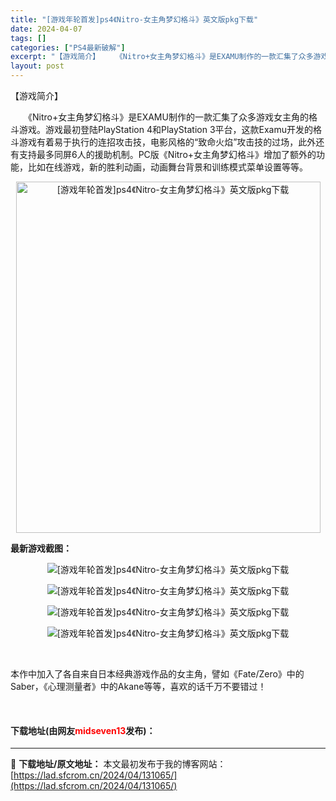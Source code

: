 ```yaml
---
title: "[游戏年轮首发]ps4《Nitro-女主角梦幻格斗》英文版pkg下载"
date: 2024-04-07
tags: []
categories: ["PS4最新破解"]
excerpt: "【游戏简介】 　　《Nitro+女主角梦幻格斗》是EXAMU制作的一款汇集了众多游戏女主角的格斗游戏。游戏最初登陆PlayStation 4和PlayStation 3平台，这款Examu开发的格斗游戏有着易于执行的连招攻击技，电影风格的&ldquo;致命火焰&rdquo;攻击技的过场，此外还有支持&hellip;"
layout: post
---
```


 <p>【游戏简介】</p> <p>　　《Nitro+女主角梦幻格斗》是EXAMU制作的一款汇集了众多游戏女主角的格斗游戏。游戏最初登陆PlayStation 4和PlayStation 3平台，这款Examu开发的格斗游戏有着易于执行的连招攻击技，电影风格的&ldquo;致命火焰&rdquo;攻击技的过场，此外还有支持最多同屏6人的援助机制。PC版《Nitro+女主角梦幻格斗》增加了额外的功能，比如在线游戏，新的胜利动画，动画舞台背景和训练模式菜单设置等等。</p> <p style="text-align: center;"><img src="https://lad.sfcrom.cn/wp-content/uploads/2024/04/20240407_66127657236cb.webp" style="width: 487px; height: 562px;" alt="[游戏年轮首发]ps4《Nitro-女主角梦幻格斗》英文版pkg下载" /></p> <p><strong>最新游戏截图：</strong></p> <p align="center"><img border="0" src="https://lad.sfcrom.cn/wp-content/uploads/2024/04/20240407_6612765785e25.webp" alt="[游戏年轮首发]ps4《Nitro-女主角梦幻格斗》英文版pkg下载" /></p> <p align="center"><img border="0" src="https://lad.sfcrom.cn/wp-content/uploads/2024/04/20240407_66127657ded7a.webp" alt="[游戏年轮首发]ps4《Nitro-女主角梦幻格斗》英文版pkg下载" /></p> <p align="center"><img border="0" src="https://lad.sfcrom.cn/wp-content/uploads/2024/04/20240407_6612765842e1b.webp" alt="[游戏年轮首发]ps4《Nitro-女主角梦幻格斗》英文版pkg下载" /></p> <p align="center"><img border="0" src="https://lad.sfcrom.cn/wp-content/uploads/2024/04/20240407_661276589beb5.webp" alt="[游戏年轮首发]ps4《Nitro-女主角梦幻格斗》英文版pkg下载" /></p> <p>&nbsp;</p> <p>本作中加入了各自来自日本经典游戏作品的女主角，譬如《Fate/Zero》中的Saber，《心理测量者》中的Akane等等，喜欢的话千万不要错过！</p> <p>&nbsp;</p> <p><h4>下载地址(由网友<font color="red">midseven13</font>发布)：</h4></p> 

---
📖 **下载地址/原文地址：** 本文最初发布于我的博客网站：[https://lad.sfcrom.cn/2024/04/131065/](https://lad.sfcrom.cn/2024/04/131065/)
